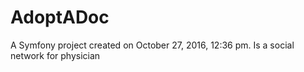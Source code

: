 AdoptADoc
===========

A Symfony project created on October 27, 2016, 12:36 pm.
Is a social network for physician